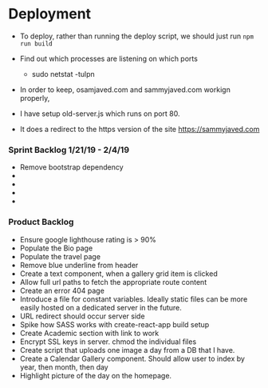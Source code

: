 # Deployment
 - To deploy, rather than running the deploy script, we should just run 
    `npm run build`
 - Find out which processes are listening on which ports
    * sudo netstat -tulpn

 - In order to keep, osamjaved.com and sammyjaved.com workign properly, 
 - I have setup old-server.js which runs on port 80.
 - It does a redirect to the https version of the site https://sammyjaved.com

 
### Sprint Backlog 1/21/19 - 2/4/19
 - Remove bootstrap dependency
 - 
 - 
 - 
 - 
 
### Product Backlog
 - Ensure google lighthouse rating is  > 90%
 - Populate the Bio page
 - Populate the travel page
 - Remove blue underline from header
 - Create a text component, when a gallery grid item is clicked
 - Allow full url paths to fetch the appropriate route content
 - Create an error 404 page
 - Introduce a file for constant variables. 
    Ideally static files can be more easily hosted on a dedicated server in
    the future. 
 - URL redirect should occur server side
 - Spike how SASS works with create-react-app build setup
 - Create Academic section with link to work
 - Encrypt SSL keys in server. chmod the individual files
 - Create script that uploads one image a day from a DB that I have.
 - Create a Calendar Gallery component.  Should allow user to index by year, then month, then day
 - Highlight picture of the day on the homepage.
    
    
    
